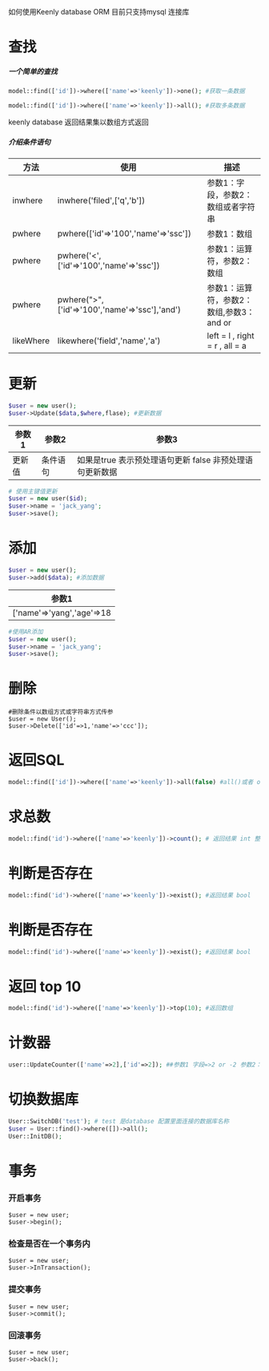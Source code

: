 如何使用Keenly database ORM 目前只支持mysql 连接库
# 查找
##### 一个简单的查找
```php
model::find(['id'])->where(['name'=>'keenly'])->one(); #获取一条数据
```
```php
model::find(['id'])->where(['name'=>'keenly'])->all(); #获取多条数据
```
keenly database 返回结果集以数组方式返回
##### 介绍条件语句
|  方法 |  使用 |描述|
| ------------ | ------------ |------------|
| inwhere  |  inwhere('filed',['q','b']) |参数1：字段，参数2：数组或者字符串|
| pwhere|pwhere(['id'=>'100','name'=>'ssc']) |参数1：数组|
|pwhere|pwhere('<',['id'=>'100','name'=>'ssc'])|参数1：运算符，参数2：数组|
|pwhere|pwhere(">",['id'=>'100','name'=>'ssc'],'and')|参数1：运算符，参数2：数组,参数3：and or |
|likeWhere|likewhere('field','name','a')|left = l , right = r , all = a|
# 更新
```php
$user = new user();
$user->Update($data,$where,flase); #更新数据 
```
| 参数1  |参数2   |参数3|
| ------------ | ------------ | ------------ |
|更新值   | 条件语句 |如果是true 表示预处理语句更新 false 非预处理语句更新数据|

```php
# 使用主键值更新
$user = new user($id);
$user->name = 'jack_yang';
$user->save();
```
# 添加
```php
$user = new user();
$user->add($data); #添加数据 
```
| 参数1 
| ------------ |
|['name'=>'yang','age'=>18| 

```php
#使用AR添加
$user = new user();
$user->name = 'jack_yang';
$user->save();
```
# 删除
```
#删除条件以数组方式或字符串方式传参
$user = new User();
$user->Delete(['id'=>1,'name'=>'ccc']); 
```


# 返回SQL
```php
model::find(['id'])->where(['name'=>'keenly'])->all(false) #all()或者 one()参数为FALSE
```

# 求总数
```php
model::find('id')->where(['name'=>'keenly'])->count(); # 返回结果 int 整数
```
# 判断是否存在
```php
model::find('id')->where(['name'=>'keenly'])->exist(); #返回结果 bool
```
# 判断是否存在
```php
model::find('id')->where(['name'=>'keenly'])->exist(); #返回结果 bool
```
# 返回 top 10
```php
model::find('id')->where(['name'=>'keenly'])->top(10); #返回数组 
```
# 计数器
```php
user::UpdateCounter(['name'=>2],['id'=>2]); ##参数1 字段=>2 or -2 参数2：where 语句
```
# 切换数据库
```php
User::SwitchDB('test'); # test 是database 配置里面连接的数据库名称
$user = User::find()->where([])->all();
User::InitDB();
```

# 事务
### 开启事务
```
$user = new user;
$user->begin();

```
### 检查是否在一个事务内
```
$user = new user;
$user->InTransaction();

```
### 提交事务
```
$user = new user;
$user->commit();
```
### 回滚事务
```
$user = new user;
$user->back();
```
